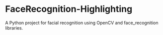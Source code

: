 # FaceRecognition-Highlighting
A Python project for facial recognition using OpenCV and face_recognition libraries.
